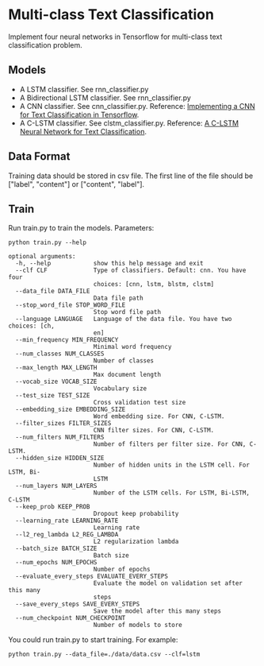 # Multi-class Text Classification
Implement four neural networks in Tensorflow for multi-class text classification problem.
## Models
* A LSTM classifier. See rnn_classifier.py
* A Bidirectional LSTM classifier. See rnn_classifier.py
* A CNN classifier. See cnn_classifier.py. Reference: [Implementing a CNN for Text Classification in Tensorflow](http://www.wildml.com/2015/12/implementing-a-cnn-for-text-classification-in-tensorflow/).
* A C-LSTM classifier. See clstm_classifier.py. Reference: [A C-LSTM Neural Network for Text Classification](https://arxiv.org/abs/1511.08630).
## Data Format
Training data should be stored in csv file. The first line of the file should be ["label", "content"] or ["content", "label"].
## Train
Run train.py to train the models.
Parameters:
```
python train.py --help
```
```
optional arguments:
  -h, --help            show this help message and exit
  --clf CLF             Type of classifiers. Default: cnn. You have four
                        choices: [cnn, lstm, blstm, clstm]
  --data_file DATA_FILE
                        Data file path
  --stop_word_file STOP_WORD_FILE
                        Stop word file path
  --language LANGUAGE   Language of the data file. You have two choices: [ch,
                        en]
  --min_frequency MIN_FREQUENCY
                        Minimal word frequency
  --num_classes NUM_CLASSES
                        Number of classes
  --max_length MAX_LENGTH
                        Max document length
  --vocab_size VOCAB_SIZE
                        Vocabulary size
  --test_size TEST_SIZE
                        Cross validation test size
  --embedding_size EMBEDDING_SIZE
                        Word embedding size. For CNN, C-LSTM.
  --filter_sizes FILTER_SIZES
                        CNN filter sizes. For CNN, C-LSTM.
  --num_filters NUM_FILTERS
                        Number of filters per filter size. For CNN, C-LSTM.
  --hidden_size HIDDEN_SIZE
                        Number of hidden units in the LSTM cell. For LSTM, Bi-
                        LSTM
  --num_layers NUM_LAYERS
                        Number of the LSTM cells. For LSTM, Bi-LSTM, C-LSTM
  --keep_prob KEEP_PROB
                        Dropout keep probability
  --learning_rate LEARNING_RATE
                        Learning rate
  --l2_reg_lambda L2_REG_LAMBDA
                        L2 regularization lambda
  --batch_size BATCH_SIZE
                        Batch size
  --num_epochs NUM_EPOCHS
                        Number of epochs
  --evaluate_every_steps EVALUATE_EVERY_STEPS
                        Evaluate the model on validation set after this many
                        steps
  --save_every_steps SAVE_EVERY_STEPS
                        Save the model after this many steps
  --num_checkpoint NUM_CHECKPOINT
                        Number of models to store
```
You could run train.py to start training. For example:
```
python train.py --data_file=./data/data.csv --clf=lstm
```
